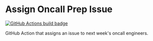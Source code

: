 # Assign Oncall Prep Issue

[![GitHub Actions build badge](https://github.com/github/assign-oncall-prep-issue/workflows/build-test/badge.svg)](https://github.com/github/assign-oncall-prep-issue/actions?query=workflow%3Abuild-test)

GitHub Action that assigns an issue to next week's oncall engineers.
